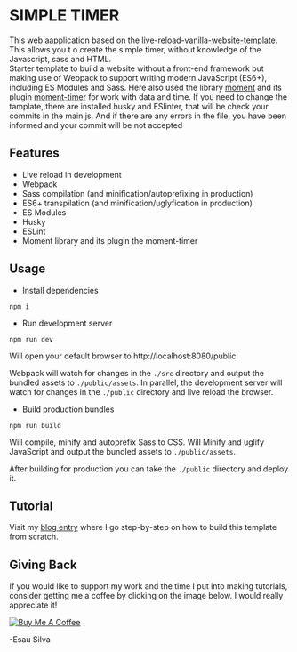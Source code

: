 # SIMPLE TIMER

This web aapplication based on the [live-reload-vanilla-website-template](https://github.com/shpp/live-reload-vanilla-website-template). This allows you t o create the simple timer, without knowledge of the Javascript, sass and HTML.<br>
Starter template to build a website without a front-end framework but making use of Webpack to support writing modern JavaScript (ES6+), including ES Modules and Sass.
Here also used the library [moment](https://momentjs.com/) and its plugin [moment-timer](https://github.com/SeverinDK/moment-timer) for work with data and time.
If you need to change the tamplate, there are installed husky and ESlinter, that will be check your commits in the main.js. And if there are any errors in the file, you have been informed and
your commit will be not accepted

## Features

- Live reload in development
- Webpack
- Sass compilation (and minification/autoprefixing in production)
- ES6+ transpilation (and minification/uglyfication in production)
- ES Modules
- Husky
- ESLint
- Moment library and its plugin the moment-timer

## Usage

- Install dependencies

```
npm i
```

- Run development server

```
npm run dev
```

Will open your default browser to http://localhost:8080/public

Webpack will watch for changes in the `./src` directory and output the bundled assets to `./public/assets`. In parallel, the development server will watch for changes in the `./public` directory and live reload the browser.

- Build production bundles

```
npm run build
```

Will compile, minify and autoprefix Sass to CSS. Will Minify and uglify JavaScript and output the bundled assets to `./public/assets`.

After building for production you can take the `./public` directory and deploy it.

## Tutorial

Visit my [blog entry](https://esausilva.com/2018/09/17/build-a-website-with-modern-tooling-and-no-frameworks/) where I go step-by-step on how to build this template from scratch.

## Giving Back

If you would like to support my work and the time I put into making tutorials, consider getting me a coffee by clicking on the image below. I would really appreciate it!

[![Buy Me A Coffee](https://www.buymeacoffee.com/assets/img/custom_images/black_img.png)](https://www.buymeacoffee.com/esausilva)

-Esau Silva
